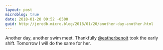 ```yaml
---
layout: post
microblog: true
date: 2018-01-20 09:52 -0500
guid: http://jeredb.micro.blog/2018/01/20/another-day-another.html
---
```

Another day, another swim meet. Thankfully [@estherbenoit](https://micro.blog/estherbenoit) took the early shift. Tomorrow I will do the same for her.
